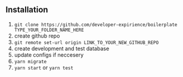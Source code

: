## Installation
1) `git clone https://github.com/developer-expirience/boilerplate TYPE_YOUR_FOLDER_NAME_HERE`
2) create github repo
3) `git remote set-url origin LINK_TO_YOUR_NEW_GITHUB_REPO`
4) create development and test database
5) update configs if neccesery
5) `yarn migrate`
6) `yarn start` or `yarn test`